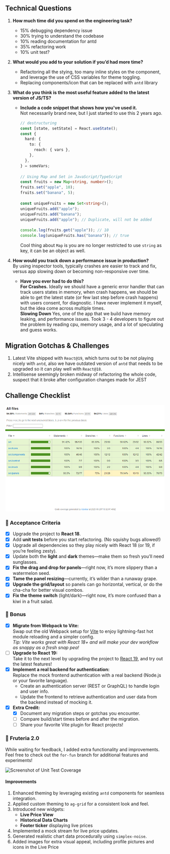 ## Technical Questions

1. **How much time did you spend on the engineering task?**

   - 15% debugging dependency issue
   - 30% trying to understand the codebase
   - 10% reading documentation for antd
   - 35% refactoring work
   - 10% unit test?

2. **What would you add to your solution if you’d had more time?**
   - Refactoring all the stying, too many inline styles on the component, and leverage the use of CSS variables for theme toggling.
   - Replacing components/icon that can be replaced with `antd` library
3. **What do you think is the most useful feature added to the latest version of JS/TS?**

   - **Include a code snippet that shows how you've used it.**<br>
     Not necessarily brand new, but I just started to use this 2 years ago.

     ```ts
     // destructuring
     const [state, setState] = React.useState();
     const {
       hard: {
         to: {
           reach: { vars },
         },
       },
     } = someVars;

     // Using Map and Set in JavaScript/TypeScript
     const fruits = new Map<string, number>();
     fruits.set("apple", 10);
     fruits.set("banana", 5);

     const uniqueFruits = new Set<string>();
     uniqueFruits.add("apple");
     uniqueFruits.add("banana");
     uniqueFruits.add("apple"); // Duplicate, will not be added

     console.log(fruits.get("apple")); // 10
     console.log(uniqueFruits.has("banana")); // true
     ```

     Cool thing about `Map` is you are no longer restricted to use `string` as key, it can be an object as well.

4. **How would you track down a performance issue in production?**<br>
   By using inspector tools, typically crashes are easier to track and fix, versus app slowing down or becoming non-responsive over time.
   - **Have you ever had to do this?**<br>
     **For Crashes.**
     Ideally we should have a generic error handler that can track users states in memory, when crash happens, we should be able to get the latest state (or few last step before crash happens) with users consent, for diagnostic. I have never implement it myself, but the idea come across multiple times.<br>
     **Slowing Down**
     Yes, one of the app that we build have memory leaking, and performance issues. Took 3 - 4 developers to figure out the problem by reading cpu, memory usage, and a lot of speculating and guess works.

## Migration Gotchas & Challenges

1. Latest Vite shipped with `React@19`, which turns out to be not playing nicely with `antd`, also we have outdated version of `antd` that needs to be upgraded so it can play well with `React@18`.
2. Intellisense seemingly broken midway of refactoring the whole code, suspect that it broke after configuration changes made for JEST

## Challenge Checklist

![Screenshot of Unit Test Coverage](./src/images/unit-test.png)

### 🍉 Acceptance Criteria

- [x] Upgrade the project to **React 18**.
- [x] Add **unit tests** before you start refactoring. (No squishy bugs allowed!)
- [x] Upgrade all dependencies so they play nicely with React 18 (or 19, if you’re feeling zesty).
- [x] Update both the **light** and **dark** themes—make them so fresh you’ll need sunglasses.
- [x] **Fix the drag and drop for panels**—right now, it’s more slippery than a watermelon seed.
- [x] **Tame the panel resizing**—currently, it’s wilder than a runaway grape.
- [x] **Upgrade the grid/layout** so panels can go horizontal, vertical, or do the cha-cha for better visual combos.
- [x] **Fix the theme switch** (light/dark)—right now, it’s more confused than a kiwi in a fruit salad.

### 🥭 Bonus

- [x] **Migrate from Webpack to Vite:**  
       Swap out the old Webpack setup for [Vite](https://vitejs.dev/) to enjoy lightning-fast hot module reloading and a simpler config.  
       _Tip: Vite works great with React 18+ and will make your dev workflow as snappy as a fresh snap pea!_
- [ ] **Upgrade to React 19:**  
       Take it to the next level by upgrading the project to [React 19](https://react.dev/blog/2024/04/25/react-v19.0.0), and try out the latest features!
- [x] **Implement a real backend for authentication:**  
       Replace the mock frontend authentication with a real backend (Node.js or your favorite language).
  - Create an authentication server (REST or GraphQL) to handle login and user info.
  - Update the frontend to retrieve authentication and user data from the backend instead of mocking it.
- [x] **Extra Credit:**
  - [x] Document any migration steps or gotchas you encounter.
  - [ ] Compare build/start times before and after the migration.
  - [ ] Share your favorite Vite plugin for React projects!

### 🍌 Fruteria 2.0

While waiting for feedback, I added extra functionality and improvements. Feel free to check out the `for-fun` branch for additional features and experiments!

![Screenshot of Unit Test Coverage](./src/images/fruteria2.gif)

#### Improvements

1. Enhanced theming by leveraging existing `antd` components for seamless integration.
2. Applied custom theming to `ag-grid` for a consistent look and feel.
3. Introduced new widgets:
   - **Live Price View**
   - **Historical Data Charts**
   - **Footer ticker** displaying live prices
4. Implemented a mock stream for live price updates.
5. Generated realistic chart data procedurally using `simplex-noise`.
6. Added images for extra visual appeal, including profile pictures and icons in the Live Price